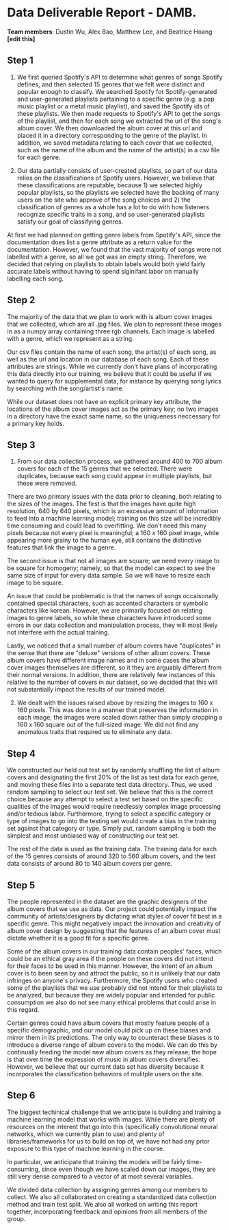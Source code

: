 # Data Deliverable Report - DAMB.

**Team members**: Dustin Wu, Alex Bao, Matthew Lee, and Beatrice Hoang **[edit this]**

## Step 1

1. We first queried Spotify's API to determine what genres of songs Spotify defines, and then selected 15 genres that we felt were distinct and popular enough to classify. We searched Spotify for Spotify-generated and user-generated playlists pertaining to a specific genre (e.g. a pop music playlist or a metal music playlist), and saved the Spotify ids of these playlists. We then made requests to Spotify's API to get the songs of the playlist, and then for each song we extracted the url of the song's album cover. We then downloaded the album cover at this url and placed it in a directory corresponding to the genre of the playlist. In addition, we saved metadata relating to each cover that we collected, such as the name of the album and the name of the artist(s) in a csv file for each genre. 

2. Our data partially consists of user-created playlists, so part of our data relies on the classifications of Spotify users. However, we believe that these classifications are reputable, because 1) we selected highly popular playlists, so the playlists we selected have the backing of many users on the site who approve of the song choices and 2) the classification of genres as a whole has a lot to do with how listeners recognize specific  traits in a song, and so user-generated playlists satisfy our goal of classifying genres. 

At first we had planned on getting genre labels from Spotify's API, since the documentation does list a genre attribute as a return value for the documentation. However, we found that the vast majority of songs were not labelled with a genre, so all we got was an empty string. Therefore, we decided that relying on playlists to obtain labels would both yield fairly accurate labels without having to spend siginifant labor on manually labelling each song.

## Step 2

The majority of the data that we plan to work with is album cover images that we collected, which are all .jpg files. We plan to represent these images in as a numpy array containing three rgb channels. Each image is labelled with a genre, which we represent as a string.

Our csv files contain the name of each song, the artist(s) of each song, as well as the url and location in our database of each song. Each of these attributes are strings. While we currently don't have plans of incorporating this data directly into our training, we believe that it could be useful if we wanted to query for supplemental data, for instance by querying song lyrics by searching with the song/artist's name.

While our dataset does not have an explicit primary key attribute, the locations of the album cover images act as the primary key; no two images in a directory have the exact same name, so the uniqueness neccessary for a primary key holds.  

## Step 3

1. From our data collection process, we gathered around 400 to 700 album covers for each of the 15 genres that we selected. There were duplicates, because each song could appear in multiple playlists, but these were removed.

There are two primary issues with the data prior to cleaning, both relating to the sizes of the images. The first is that the images have quite high resolution, 640 by 640 pixels, which is an excessive amount of information to feed into a machine learning model; training on this size will be incredibly time consuming and could lead to overfitting. We don't need this many pixels because not every pixel is meaningful; a 160 x 160 pixel image, while appearing more grainy to the human eye, still contains the distinctive features that link the image to a genre.

The second issue is that not all images are square; we need every image to be square for homogeny; namely, so that the model can expect to see the same size of input for every data sample. So we will have to resize each image to be square.

An issue that could be problematic is that the names of songs occaisonally contained special characters, such as accented characters or symbolic characters like korean. However, we are primarily focused on relating images to genre labels, so while these characters have introduced some errors in our data collection and manipulation process, they will most likely not interfere with the actual training.

Lastly, we noticed that a small number of album covers have "duplicates" in the sense that there are "deluxe" versions of other album covers. These album covers have different image names and in some cases the album cover images themselves are different, so it they are arguably different from their normal versions. In addition, there are relatively few instances of this relative to the number of covers in our dataset, so we decided that this will not substantially impact the results of our trained model.

2. We dealt with the issues raised above by resizing the images to 160 x 160 pixels. This was done in a manner that preserves the information in each image; the images were scaled down rather than simply cropping a 160 x 160 square out of the full-sized image. We did not find any anomalous traits that required us to eliminate any data.

## Step 4

We constructed our held out test set by randomly shuffling the list of album covers and designating the first 20% of the list as test data for each genre, and moving these files into a separate test data directory. Thus, we used random sampling to select our test set. We believe that this is the correct choice because any attempt to select a test set based on the specific qualities of the images would require needlessly complex image processing and/or tedious labor. Furthermore, trying to select a specific category or type of images to go into the testing set would create a bias in the training set against that category or type. Simply put, random sampling is both the simplest and most unbiased way of constructing our test set.

The rest of the data is used as the training data. The training data for each of the 15 genres consists of around 320 to 560 album covers, and the test data consists of around 80 to 140 album covers per genre.

## Step 5

The people represented in the dataset are the graphic designers of the album covers that we use as data. Our project could potentially impact the community of artists/designers by dictating what styles of cover fit best in a specific genre. This might negatively impact the innovation and creativity of album cover design by suggesting that the features of an album cover must dictate whether it is a good fit for a specific genre.

Some of the album covers in our training data contain peoples' faces, which could be an ethical gray area if the people on these covers did not intend for their faces to be used in this manner. However, the intent of an album cover is to been seen by and attract the public, so it is unlikely that our data infringes on anyone's privacy. Furthermore, the Spotify users who created some of the playlists that we use probably did not intend for their playlists to be analyzed, but because they are widely popular and intended for public consumption we also do not see many ethical problems that could arise in this regard.

Certain genres could have album covers that mostly feature people of a specific demographic, and our model could pick up on these biases and mirror them in its predictions. The only way to counteract these biases is to introduce a diverse range of album covers to the model. We can do this by continually feeding the model new album covers as they release; the hope is that over time the expression of music in album covers diversifies. However, we believe that our current data set has diversity because it incorporates the classification behaviors of mulitple users on the site.

## Step 6

The biggest techinical challenge that we anticipate is building and training a machine learning model that works with images. While there are plenty of resources on the interent that go into this (specifically convolutional neural networks, which we currently plan to use) and plenty of libraries/frameworks for us to build on top of, we have not had any prior exposure to this type of machine learning in the course.

In particular, we anticipate that training the models will be fairly time-consuming, since even though we have scaled down our images, they are still very dense compared to a vector of at most several variables. 

We divided data collection by assigning genres among our members to collect. We also all collaborated on creating a standardized data collection method and train test split. We also all worked on writing this report together, incorporating feedback and opinions from all members of the group.